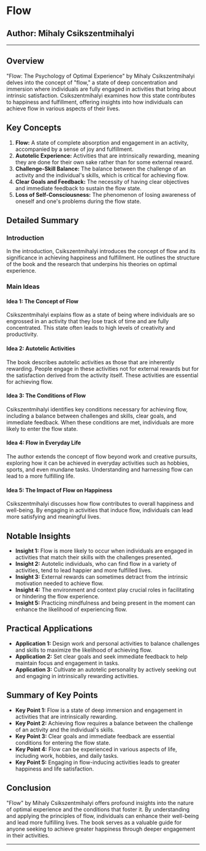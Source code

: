 # Flow

## Author: Mihaly Csikszentmihalyi

---

## Overview
"Flow: The Psychology of Optimal Experience" by Mihaly Csikszentmihalyi delves into the concept of "flow," a state of deep concentration and immersion where individuals are fully engaged in activities that bring about intrinsic satisfaction. Csikszentmihalyi examines how this state contributes to happiness and fulfillment, offering insights into how individuals can achieve flow in various aspects of their lives.

## Key Concepts
1. **Flow:** A state of complete absorption and engagement in an activity, accompanied by a sense of joy and fulfillment.
2. **Autotelic Experience:** Activities that are intrinsically rewarding, meaning they are done for their own sake rather than for some external reward.
3. **Challenge-Skill Balance:** The balance between the challenge of an activity and the individual's skills, which is critical for achieving flow.
4. **Clear Goals and Feedback:** The necessity of having clear objectives and immediate feedback to sustain the flow state.
5. **Loss of Self-Consciousness:** The phenomenon of losing awareness of oneself and one's problems during the flow state.

## Detailed Summary
### Introduction
In the introduction, Csikszentmihalyi introduces the concept of flow and its significance in achieving happiness and fulfillment. He outlines the structure of the book and the research that underpins his theories on optimal experience.

### Main Ideas
#### Idea 1: The Concept of Flow
Csikszentmihalyi explains flow as a state of being where individuals are so engrossed in an activity that they lose track of time and are fully concentrated. This state often leads to high levels of creativity and productivity.

#### Idea 2: Autotelic Activities
The book describes autotelic activities as those that are inherently rewarding. People engage in these activities not for external rewards but for the satisfaction derived from the activity itself. These activities are essential for achieving flow.

#### Idea 3: The Conditions of Flow
Csikszentmihalyi identifies key conditions necessary for achieving flow, including a balance between challenges and skills, clear goals, and immediate feedback. When these conditions are met, individuals are more likely to enter the flow state.

#### Idea 4: Flow in Everyday Life
The author extends the concept of flow beyond work and creative pursuits, exploring how it can be achieved in everyday activities such as hobbies, sports, and even mundane tasks. Understanding and harnessing flow can lead to a more fulfilling life.

#### Idea 5: The Impact of Flow on Happiness
Csikszentmihalyi discusses how flow contributes to overall happiness and well-being. By engaging in activities that induce flow, individuals can lead more satisfying and meaningful lives.

## Notable Insights
- **Insight 1:** Flow is more likely to occur when individuals are engaged in activities that match their skills with the challenges presented.
- **Insight 2:** Autotelic individuals, who can find flow in a variety of activities, tend to lead happier and more fulfilled lives.
- **Insight 3:** External rewards can sometimes detract from the intrinsic motivation needed to achieve flow.
- **Insight 4:** The environment and context play crucial roles in facilitating or hindering the flow experience.
- **Insight 5:** Practicing mindfulness and being present in the moment can enhance the likelihood of experiencing flow.

## Practical Applications
- **Application 1:** Design work and personal activities to balance challenges and skills to maximize the likelihood of achieving flow.
- **Application 2:** Set clear goals and seek immediate feedback to help maintain focus and engagement in tasks.
- **Application 3:** Cultivate an autotelic personality by actively seeking out and engaging in intrinsically rewarding activities.

## Summary of Key Points
- **Key Point 1:** Flow is a state of deep immersion and engagement in activities that are intrinsically rewarding.
- **Key Point 2:** Achieving flow requires a balance between the challenge of an activity and the individual's skills.
- **Key Point 3:** Clear goals and immediate feedback are essential conditions for entering the flow state.
- **Key Point 4:** Flow can be experienced in various aspects of life, including work, hobbies, and daily tasks.
- **Key Point 5:** Engaging in flow-inducing activities leads to greater happiness and life satisfaction.

## Conclusion
"Flow" by Mihaly Csikszentmihalyi offers profound insights into the nature of optimal experience and the conditions that foster it. By understanding and applying the principles of flow, individuals can enhance their well-being and lead more fulfilling lives. The book serves as a valuable guide for anyone seeking to achieve greater happiness through deeper engagement in their activities.

---

